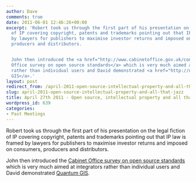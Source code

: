 ```yaml
---
author: Dave
comments: true
date: 2011-06-01 12:46:26+00:00
excerpt: 'Robert took us through the first part of his presentation on the legal fiction
  of IP covering copyright, patents and trademarks pointing out that IP law is framed
  by lawyers for publishers to maximise investor returns and imposed on consumers,
  producers and distributors.


  John then introduced the <a href="http://www.cabinetoffice.gov.uk/content/uk-government-open-standards-survey">Cabinet
  Office survey on open source standards</a> which is very much aimed at integrators
  rather than individual users and David demonstrated <a href="http://qgis.org/">Quantum
  GIS</a>.'
layout: post
redirect_from: /april-2011-open-source-intellectual-property-and-all-that-jazz
slug: april-2011-open-source-intellectual-property-and-all-that-jazz
title: April 27th 2011 - Open source, intellectual property and all that jazz
wordpress_id: 639
categories:
- Past Meetings
---
```


Robert took us through the first part of his presentation on the legal fiction of IP covering copyright, patents and trademarks pointing out that IP law is framed by lawyers for publishers to maximise investor returns and imposed on consumers, producers and distributors.

John then introduced the [Cabinet Office survey on open source standards](http://www.cabinetoffice.gov.uk/content/uk-government-open-standards-survey) which is very much aimed at integrators rather than individual users and David demonstrated [Quantum GIS](http://qgis.org/).
